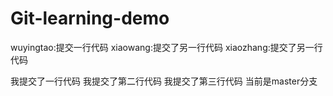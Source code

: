 # Git-learning-demo


wuyingtao:提交一行代码
xiaowang:提交了另一行代码
xiaozhang:提交了另一行代码

我提交了一行代码
我提交了第二行代码
我提交了第三行代码 当前是master分支
